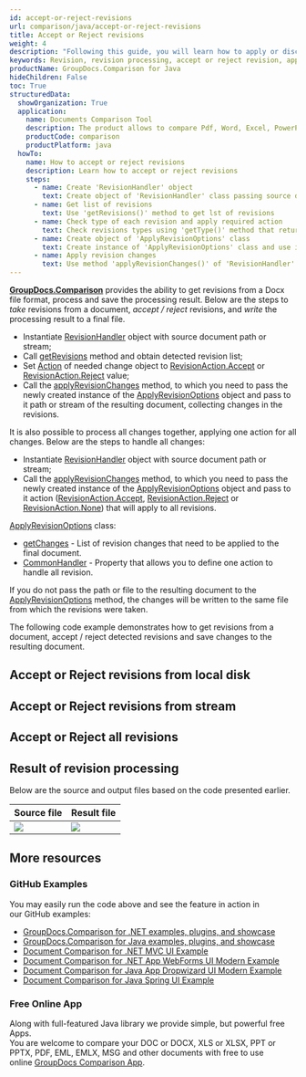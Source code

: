 ```yaml
---
id: accept-or-reject-revisions
url: comparison/java/accept-or-reject-revisions
title: Accept or Reject revisions
weight: 4
description: "Following this guide, you will learn how to apply or discard revisions found during document comparison using built-in Microsoft Word functionality."
keywords: Revision, revision processing, accept or reject revision, apply change for revision
productName: GroupDocs.Comparison for Java
hideChildren: False
toc: True
structuredData:
  showOrganization: True
  application:
    name: Documents Comparison Tool
    description: The product allows to compare Pdf, Word, Excel, PowerPoint, AutoCad, Image, Code and much more file formats. Comparison API also supports accepting or rejecting changes, extracting document information and generating comparison report
    productCode: comparison
    productPlatform: java
  howTo:
    name: How to accept or reject revisions
    description: Learn how to accept or reject revisions
    steps:
      - name: Create 'RevisionHandler' object
        text: Create object of 'RevisionHandler' class passing source document as a constructor argument
      - name: Get list of revisions
        text: Use 'getRevisions()' method to get lst of revisions
      - name: Check type of each revision and apply required action
        text: Check revisions types using 'getType()' method that returns one of 'RevisionType.*' value and apply required action using method 'setAction(RevisionAction.Accept)'
      - name: Create object of 'ApplyRevisionOptions' class
        text: Create instance of 'ApplyRevisionOptions' class and use its methods 'setChanges(changesList)' to put changes
      - name: Apply revision changes
        text: Use method 'applyRevisionChanges()' of 'RevisionHandler' object passing result document path and revision options as arguments
---
```


**[GroupDocs.Comparison](https://products.groupdocs.com/comparison)** provides the ability to get revisions from a Docx file format, process and save the processing result.
Below are the steps to _take_ revisions from a document, _accept / reject_ revisions, and _write_ the processing result to a final file.

- Instantiate [RevisionHandler](https://reference.groupdocs.com/comparison/java/com.groupdocs.comparison.words.revision/RevisionHandler) object with source document path or stream;
- Call [getRevisions](<https://reference.groupdocs.com/comparison/java/com.groupdocs.comparison.words.revision/RevisionHandler#getRevisions()>) method and obtain detected revision list;
- Set [Action](<https://reference.groupdocs.com/comparison/java/com.groupdocs.comparison.words.revision/RevisionInfo#setAction(com.groupdocs.comparison.words.revision.RevisionAction)>) of needed change object to [RevisionAction.Accept](https://reference.groupdocs.com/comparison/java/com.groupdocs.comparison.words.revision/RevisionAction#Accept) or [RevisionAction.Reject](https://reference.groupdocs.com/comparison/java/com.groupdocs.comparison.words.revision/RevisionAction#Reject) value;
- Call the [applyRevisionChanges](<https://reference.groupdocs.com/comparison/java/com.groupdocs.comparison.words.revision/RevisionHandler#applyRevisionChanges(com.groupdocs.comparison.words.revision.ApplyRevisionOptions)>) method, to which you need to pass the newly created instance of the [ApplyRevisionOptions](https://reference.groupdocs.com/comparison/java/com.groupdocs.comparison.words.revision/ApplyRevisionOptions) object and pass to it path or stream of the resulting document, collecting changes in the revisions.

It is also possible to process all changes together, applying one action for all changes. Below are the steps to handle all changes:

- Instantiate [RevisionHandler](https://reference.groupdocs.com/comparison/java/com.groupdocs.comparison.words.revision/RevisionHandler) object with source document path or stream;
- Call the [applyRevisionChanges](<https://reference.groupdocs.com/comparison/java/com.groupdocs.comparison.words.revision/RevisionHandler#applyRevisionChanges(com.groupdocs.comparison.words.revision.ApplyRevisionOptions)>) method, to which you need to pass the newly created instance of the [ApplyRevisionOptions](https://reference.groupdocs.com/comparison/java/com.groupdocs.comparison.words.revision/ApplyRevisionOptions) object and pass to it action ([RevisionAction.Accept](https://reference.groupdocs.com/comparison/java/com.groupdocs.comparison.words.revision/RevisionAction#Accept), [RevisionAction.Reject](https://reference.groupdocs.com/comparison/java/com.groupdocs.comparison.words.revision/RevisionAction#Reject) or [RevisionAction.None](https://reference.groupdocs.com/comparison/java/com.groupdocs.comparison.words.revision/RevisionAction#None)) that will apply to all revisions.

[ApplyRevisionOptions](https://reference.groupdocs.com/comparison/java/com.groupdocs.comparison.words.revision/ApplyRevisionOptions) class:

- [getChanges](<https://reference.groupdocs.com/comparison/java/com.groupdocs.comparison.words.revision/ApplyRevisionOptions#getChanges()>) - List of revision changes that need to be applied to the final document.
- [CommonHandler](<https://reference.groupdocs.com/comparison/java/com.groupdocs.comparison.words.revision/ApplyRevisionOptions#getCommonHandler()>) - Property that allows you to define one action to handle all revision.

If you do not pass the path or file to the resulting document to the [ApplyRevisionOptions](https://reference.groupdocs.com/comparison/java/com.groupdocs.comparison.words.revision/ApplyRevisionOptions) method, the changes will be written to the same file from which the revisions were taken.

The following code example demonstrates how to get revisions from a document, accept / reject detected revisions and save changes to the resulting document.

## Accept or Reject revisions from local disk

<script src="https://gist.github.com/groupdocs-comparison-gists/959d27303cb17b3f1c026ca018626137.js"></script>

## Accept or Reject revisions from stream

<script src="https://gist.github.com/groupdocs-comparison-gists/4e175bc335e86438f4dc6e742e8b4c57.js"></script>

## Accept or Reject all revisions

<script src="https://gist.github.com/groupdocs-comparison-gists/f66fbdb53c66bd82c03d5697d47bf9d0.js"></script>

## Result of revision processing

Below are the source and output files based on the code presented earlier.

| Source file                                    | Result file                                           |
| ---------------------------------------------- | ----------------------------------------------------- |
| ![](/comparison/java/images/revision-file.png) | ![](/comparison/java/images/result-revision-file.png) |

## More resources

### GitHub Examples

You may easily run the code above and see the feature in action in our GitHub examples:

- [GroupDocs.Comparison for .NET examples, plugins, and showcase](https://github.com/groupdocs-comparison/GroupDocs.Comparison-for-.NET)
- [GroupDocs.Comparison for Java examples, plugins, and showcase](https://github.com/groupdocs-comparison/GroupDocs.Comparison-for-Java)
- [Document Comparison for .NET MVC UI Example](https://github.com/groupdocs-comparison/GroupDocs.Comparison-for-.NET-MVC)
- [Document Comparison for .NET App WebForms UI Modern Example](https://github.com/groupdocs-comparison/GroupDocs.Comparison-for-.NET-WebForms)
- [Document Comparison for Java App Dropwizard UI Modern Example](https://github.com/groupdocs-comparison/GroupDocs.Comparison-for-Java-Dropwizard)
- [Document Comparison for Java Spring UI Example](https://github.com/groupdocs-comparison/GroupDocs.Comparison-for-Java-Spring)

### Free Online App

Along with full-featured Java library we provide simple, but powerful free Apps.  
You are welcome to compare your DOC or DOCX, XLS or XLSX, PPT or PPTX, PDF, EML, EMLX, MSG and other documents with free to use online [GroupDocs Comparison App](https://products.groupdocs.app/comparison).
